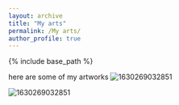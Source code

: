 ```yaml
---
layout: archive
title: "My arts"
permalink: /My arts/
author_profile: true
---
```


{% include base_path %}

here are some of my artworks
![1630269032851](https://user-images.githubusercontent.com/89746186/131264644-a23afdcb-6e2b-43d1-824c-98cd6a7841c3.jpg)

![1630269032851](https://user-images.githubusercontent.com/89746186/131264644-a23afdcb-6e2b-43d1-824c-98cd6a7841c3.jpg)
